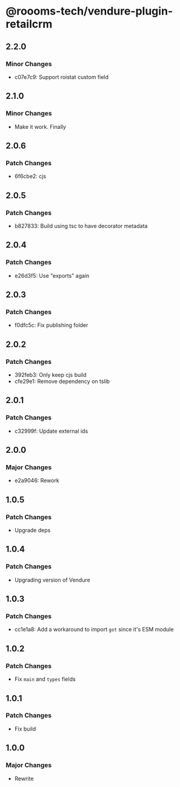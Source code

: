 # @roooms-tech/vendure-plugin-retailcrm

## 2.2.0

### Minor Changes

-   c07e7c9: Support roistat custom field

## 2.1.0

### Minor Changes

-   Make it work. Finally

## 2.0.6

### Patch Changes

-   6f6cbe2: cjs

## 2.0.5

### Patch Changes

-   b827833: Build using tsc to have decorator metadata

## 2.0.4

### Patch Changes

-   e26d3f5: Use "exports" again

## 2.0.3

### Patch Changes

-   f0dfc5c: Fix publishing folder

## 2.0.2

### Patch Changes

-   392feb3: Only keep cjs build
-   cfe29e1: Remove dependency on tslib

## 2.0.1

### Patch Changes

-   c32999f: Update external ids

## 2.0.0

### Major Changes

-   e2a9046: Rework

## 1.0.5

### Patch Changes

-   Upgrade deps

## 1.0.4

### Patch Changes

-   Upgrading version of Vendure

## 1.0.3

### Patch Changes

-   cc1e1a8: Add a workaround to import `got` since it's ESM module

## 1.0.2

### Patch Changes

-   Fix `main` and `types` fields

## 1.0.1

### Patch Changes

-   Fix build

## 1.0.0

### Major Changes

-   Rewrite

